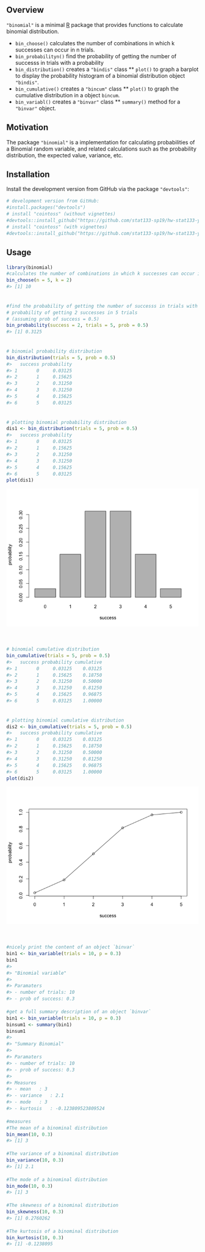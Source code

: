 
<!-- README.md is generated from README.Rmd. Please edit that file -->
Overview
--------

`"binomial"` is a minimal [R](http://www.r-project.org/) package that provides functions to calculate binomial distribution.

-   `bin_choose()` calculates the number of combinations in which k successes can occur in n trials.
-   `bin_probabilityn()` find the probability of getting the number of successs in trials with a probability
-   `bin_distribution()` creates a `"bindis"` class \*\* `plot()` to graph a barplot to display the probability histogram of a binomial distribution object `"bindis"`.
-   `bin_cumulative()` creates a `"bincum"` class \*\* `plot()` to graph the cumulative distribution in a object `bincum`.
-   `bin_variabl()` creates a `"binvar"` class \*\* `summary()` method for a `"binvar"` object.

Motivation
----------

The package `"binomial"` is a implementation for calculating probabilities of a Binomial random variable, and related calculations such as the probability distribution, the expected value, variance, etc.

Installation
------------

Install the development version from GitHub via the package `"devtools"`:

``` r
# development version from GitHub:
#install.packages("devtools") 
# install "cointoss" (without vignettes)
#devtools::install_github("https://github.com/stat133-sp19/hw-stat133-yuxiner/binomial")
# install "cointoss" (with vignettes)
#devtools::install_github("https://github.com/stat133-sp19/hw-stat133-yuxiner/binomial", build_vignettes = TRUE)
```

Usage
-----

``` r
library(binomial)
#calculates the number of combinations in which k successes can occur in n trials
bin_choose(n = 5, k = 2)
#> [1] 10


#find the probability of getting the number of successs in trials with a probability
# probability of getting 2 successes in 5 trials
# (assuming prob of success = 0.5)
bin_probability(success = 2, trials = 5, prob = 0.5)
#> [1] 0.3125


# binomial probability distribution
bin_distribution(trials = 5, prob = 0.5)
#>   success probability
#> 1       0     0.03125
#> 2       1     0.15625
#> 3       2     0.31250
#> 4       3     0.31250
#> 5       4     0.15625
#> 6       5     0.03125


# plotting binomial probability distribution
dis1 <- bin_distribution(trials = 5, prob = 0.5)
#>   success probability
#> 1       0     0.03125
#> 2       1     0.15625
#> 3       2     0.31250
#> 4       3     0.31250
#> 5       4     0.15625
#> 6       5     0.03125
plot(dis1)
```

![](README-unnamed-chunk-3-1.png)

``` r


# binomial cumulative distribution
bin_cumulative(trials = 5, prob = 0.5)
#>   success probability cumulative
#> 1       0     0.03125    0.03125
#> 2       1     0.15625    0.18750
#> 3       2     0.31250    0.50000
#> 4       3     0.31250    0.81250
#> 5       4     0.15625    0.96875
#> 6       5     0.03125    1.00000


# plotting binomial cumulative distribution
dis2 <- bin_cumulative(trials = 5, prob = 0.5)
#>   success probability cumulative
#> 1       0     0.03125    0.03125
#> 2       1     0.15625    0.18750
#> 3       2     0.31250    0.50000
#> 4       3     0.31250    0.81250
#> 5       4     0.15625    0.96875
#> 6       5     0.03125    1.00000
plot(dis2)
```

![](README-unnamed-chunk-3-2.png)

``` r


#nicely print the content of an object `binvar`
bin1 <- bin_variable(trials = 10, p = 0.3)
bin1
#> 
#> "Binomial variable"
#> 
#> Paramaters
#> - number of trials: 10
#> - prob of success: 0.3

#get a full summary description of an object `binvar`
bin1 <- bin_variable(trials = 10, p = 0.3)
binsum1 <- summary(bin1)
binsum1
#> 
#> "Summary Binomial"
#> 
#> Paramaters
#> - number of trials: 10
#> - prob of success: 0.3
#> 
#> Measures
#> - mean   : 3
#> - variance   : 2.1
#> - mode   : 3
#> - kurtosis   : -0.123809523809524

#measures
#The mean of a binominal distribution
bin_mean(10, 0.3)
#> [1] 3

#The variance of a binominal distribution
bin_variance(10, 0.3)
#> [1] 2.1

#The mode of a binominal distribution
bin_mode(10, 0.3)
#> [1] 3

#The skewness of a binominal distribution
bin_skewness(10, 0.3)
#> [1] 0.2760262

#The kurtosis of a binominal distribution
bin_kurtosis(10, 0.3)
#> [1] -0.1238095
```
